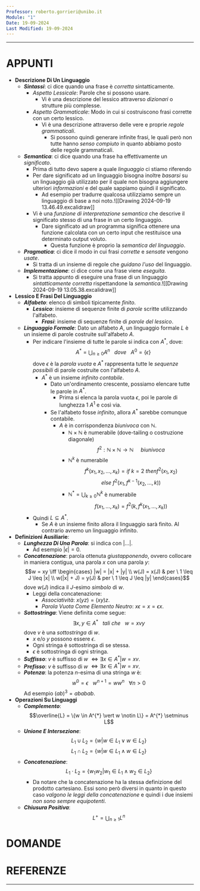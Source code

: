 ```yaml
---
Professor: roberto.gorrieri@unibo.it
Module: "1"
Date: 19-09-2024
Last Modified: 19-09-2024
---
```

---
# APPUNTI
+ __Descrizione Di Un Linguaggio__
	+ ___Sintassi___: ci dice quando una frase è _corretta_ sintatticamente.
		+ _Aspetto Lessicale_: Parole che si possono usare.
			+ Vi è una descrizione del lessico attraverso _dizionari_ o strutture più complesse.
		+ _Aspetto Grammaticale_: Modo in cui si costruiscono frasi corrette con un certo lessico. 
			+ Vi è una descrizione attraverso delle vere e proprie _regole grammaticali_.
				+ Si possono quindi generare infinite frasi, le quali però non tutte hanno _senso compiuto_ in quanto abbiamo posto delle regole grammaticali.
	+ ___Semantica___: ci dice quando una frase ha effettivamente un _significato_.
		+ Prima di tutto devo sapere a quale _linguaggio_ ci stiamo riferendo
		+ Per dare significato ad un linguaggio bisogna inoltre _basarsi_ su un linguaggio già utilizzato per il quale non bisogna aggiungere ulteriori _informazioni_ e del quale sappiamo quindi il significato.
			+ Ad esempio per tradurre qualcosa utilizziamo sempre un linguaggio di base a noi noto.![[Drawing 2024-09-19 13.46.49.excalidraw]]
		+ Vi è una _funzione di interpretazione semantica_ che descrive il significato stesso di una frase in un certo linguaggio.
			+ Dare significato ad un programma significa ottenere una funzione calcolata con un certo input che restituisce una determinato output voluto.
				+ Questa funzione è proprio la _semantica del linguaggio_.
	+ ___Pragmatica___: ci dice il modo in cui frasi _corrette_ e _sensate_ vengono _usate_.
		+ Si tratta di un insieme di regole che _guidano l'uso_ del linguaggio.
	+ ___Implementazione___: ci dice come una frase viene _eseguita_.
		+ Si tratta appunto di eseguire una frase di un linguaggio _sintatticamente corretta_ rispettandone la _semantica_.![[Drawing 2024-09-19 13.05.38.excalidraw]]
+ __Lessico E Frasi Del Linguaggio__
	+ ___Alfabeto___: elenco di simboli tipicamente _finito_.
		+ ___Lessico___: insieme di sequenze finite di _parole_ scritte utilizzando l'alfabeto.
			+ ___Frasi___: insieme di sequenze finite di _parole del lessico_.
	+ ___Linguaggio Formale___: Dato un alfabeto $A$, un linguaggio formale $L$ è un insieme di parole costruite sull'alfabeto $A$.
		+ Per indicare l'insieme di tutte le parole si indica con $A^{*}$, dove: $$A^{*}=\bigcup_{n\geq0} A^{n} \ \ \ dove \ \ \ A^{0} = \{\epsilon\}$$dove $\epsilon$ è la _parola vuota_ e $A^{*}$ rappresenta tutte le _sequenze possibili_ di parole costruite con l'alfabeto $A$.
			+ $A^{*}$ è un insieme _infinito contabile_.
				+ Dato un'ordinamento crescente, possiamo elencare tutte le parole in $A^{*}$.
					+ Prima si elenca la parola vuota $\epsilon$, poi le parole di lunghezza $1$ $A^{1}$ e così via.
				+ Se l'alfabeto fosse _infinito_, allora $A^{*}$ sarebbe comunque contabile.
					+ $A$ è in corrispondenza _biunivoca_ con $\mathbb{N}$.
						+ $\mathbb{N} \times \mathbb{N}$ è numerabile (dove-tailing o costruzione diagonale)$$f^{2}: \mathbb{N} \times \mathbb{N} \to \mathbb{N}  \ \ \ \ \ biunivoca$$ 
						+ $\mathbb{N}^{k}$ è numerabile $$f^{k}(x_{1}, x_{2}, \dots, x_{k}) = if \ k = 2 \ then f^{2}(x_{1}, x_{2})$$$$else \ f^{2}(x_{1}, f^{k-1}(x_{2}, \dots, k))$$
						+ $\mathbb{N}^{*} = \bigcup_{k \geq 0}\mathbb{N}^{k}$ è numerabile $$f(x_{1}, \dots, x_{k}) = f^{2}(k, f^{k}(x_{1}, \dots, x_{k}))$$
		+ Quindi $L \subseteq A^{*}$.
			+ Se $A$ è un insieme finito allora il linguaggio sarà finito. Al contrario avremo un linguaggio infinito.
+ __Definizioni Ausiliarie__:
	+ ___Lunghezza Di Una Parola___: si indica con $| \dots |$.
		+ Ad esempio $| \epsilon | = 0$.
	+ ___Concatenazione___: parola ottenuta _giustapponendo_, ovvero collocare in maniera contigua, una parola $x$ con una parola $y$: $$w = xy \iff \begin{cases} |w| = |x| + |y| \\ w(J) = x(J) & per \ 1 \leq J \leq |x| \\ w(|x| + J) = y(J) & per \ 1 \leq J \leq |y| \end{cases}$$dove $w(J)$ indica il $J$-esimo _simbolo_ di $w$.
		+ Leggi della concatenazione:
			+ _Associatività_: $x(yz) = (xy)z$.
			+ _Parola Vuota Come Elemento Neutro_: $x\epsilon = x = \epsilon x$.
	+ ___Sottostringa___: Viene definita come segue: $$\exists x, y \in A^{*} \ \ \ tali \ che \ \ \ w = xvy$$dove $v$ è una _sottostringa_ di $w$.
		+ $x$ e/o $y$ possono essere $\epsilon$.
		+ Ogni stringa è sottostringa di se stessa.
		+ $\epsilon$ è sottostringa di ogni stringa.
	+ ___Suffisso___: $v$ è suffisso di $w$ $\iff \exists x \in A^{*} \vert w = xv$.
	+ ___Prefisso___: $v$ è suffisso di $w$ $\iff \exists x \in A^{*} \vert w = xv$.
	+ ___Potenza___: la potenza $n$-esima di una stringa $w$ è: $$w^{0}=\epsilon \ \ \ w^{n+1}=ww^{n} \ \ \ \forall n >0$$Ad esempio $(ab)^{3} = ababab$.
+ __Operazioni Su Linguaggi__
	+ ___Complemento___: $$\overline{L} = \{w \in A^{*} \vert w \notin L\} = A^{*} \setminus L$$
	+ ___Unione E Intersezione___: $$L_{1} \cup L_{2} = \{w \vert w \in L_{1} \lor w \in  L_{2}\}$$$$L_{1} \cap L_{2} = \{w \vert w \in L_{1} \land w \in  L_{2}\}$$
	+ ___Concatenazione___: $$L_{1} \cdot L_{2} = \{w_{1}w_{2}\vert w_{1} \in L_{1} \land w_{2} \in L_{2}\}$$
		+ Da notare che la concatenazione ha la stessa definizione del prodotto cartesiano. Essi sono però diversi in quanto in questo caso _valgono le leggi della concatenazione_ e quindi i due insiemi _non sono sempre equipotenti_. 
	+ ___Chiusura Positiva___: $$L^{+} = \bigcup_{n \geq 1}L^{n}$$
# DOMANDE

# REFERENZE

---